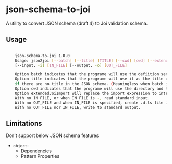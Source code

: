 # json-schema-to-joi

A utility to convert JSON schema (draft 4) to Joi validation schema.

## Usage

```bash

    json-schema-to-joi 1.0.0
    Usage: json2joi [--batch] [--title] [TITLE] [--cwd] [cwd] [--extendedJoi] [extendedJoiImport]
    [--input, -i] [IN_FILE] [--output, -o] [OUT_FILE]

    Option batch indicates that the programe will use the defiition section of the input. (Default: false)
    Option title indicates that the programe will use it as the title of the interface
    if there are no title in the JSON schema. (Meaningless when batch is true)
    Option cwd indicates that the programe will use the directory and load all JSON files as the sub schemas.
    Option extendedJoiImport will replace the import expression to introduce exteneded Joi lib.
    With no IN_FILE, or when IN_FILE is -, read standard input.
    With no OUT_FILE and when IN_FILE is specified, create .d.ts file in the same directory.
    With no OUT_FILE nor IN_FILE, write to standard output.

```

## Limitations

Don't support below JSON schema features

* `object`:
  * Dependencies
  * Pattern Properties
